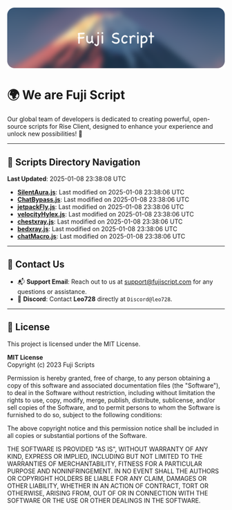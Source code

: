 ![Banner](.github/b.webp)

# 🌍 **We are Fuji Script**

Our global team of developers is dedicated to creating powerful, open-source scripts for Rise Client, designed to enhance your experience and unlock new possibilities! 🌟

---
<!-- SCRIPTS_NAVIGATION_START -->
## 📂 **Scripts Directory Navigation**

**Last Updated**: 2025-01-08 23:38:08 UTC

- **[SilentAura.js](scripts/SilentAura.js)**: Last modified on 2025-01-08 23:38:06 UTC
- **[ChatBypass.js](scripts/ChatBypass.js)**: Last modified on 2025-01-08 23:38:06 UTC
- **[jetpackFly.js](scripts/jetpackFly.js)**: Last modified on 2025-01-08 23:38:06 UTC
- **[velocityHylex.js](scripts/velocityHylex.js)**: Last modified on 2025-01-08 23:38:06 UTC
- **[chestxray.js](scripts/chestxray.js)**: Last modified on 2025-01-08 23:38:06 UTC
- **[bedxray.js](scripts/bedxray.js)**: Last modified on 2025-01-08 23:38:06 UTC
- **[chatMacro.js](scripts/chatMacro.js)**: Last modified on 2025-01-08 23:38:06 UTC

<!-- SCRIPTS_NAVIGATION_END -->

---

## 💬 **Contact Us**  
- 📬 **Support Email**: Reach out to us at [support@fujiscript.com](mailto:support@fujiscript.com) for any questions or assistance.  
- 💬 **Discord**: Contact **Leo728** directly at `Discord@leo728`.

---

## 📜 **License**

This project is licensed under the MIT License.  

**MIT License**  
Copyright (c) 2023 Fuji Scripts  

Permission is hereby granted, free of charge, to any person obtaining a copy of this software and associated documentation files (the "Software"), to deal in the Software without restriction, including without limitation the rights to use, copy, modify, merge, publish, distribute, sublicense, and/or sell copies of the Software, and to permit persons to whom the Software is furnished to do so, subject to the following conditions:  

The above copyright notice and this permission notice shall be included in all copies or substantial portions of the Software.  

THE SOFTWARE IS PROVIDED "AS IS", WITHOUT WARRANTY OF ANY KIND, EXPRESS OR IMPLIED, INCLUDING BUT NOT LIMITED TO THE WARRANTIES OF MERCHANTABILITY, FITNESS FOR A PARTICULAR PURPOSE AND NONINFRINGEMENT. IN NO EVENT SHALL THE AUTHORS OR COPYRIGHT HOLDERS BE LIABLE FOR ANY CLAIM, DAMAGES OR OTHER LIABILITY, WHETHER IN AN ACTION OF CONTRACT, TORT OR OTHERWISE, ARISING FROM, OUT OF OR IN CONNECTION WITH THE SOFTWARE OR THE USE OR OTHER DEALINGS IN THE SOFTWARE.  
